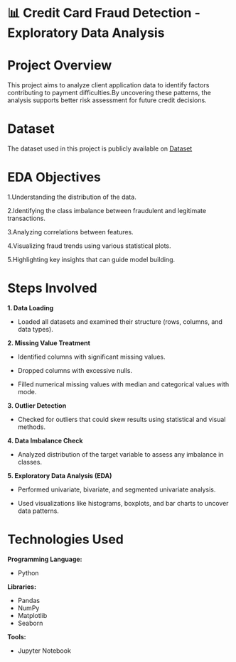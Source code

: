 # 📊 Credit Card Fraud Detection - Exploratory Data Analysis

# Project Overview

This project aims to analyze client application data to identify factors contributing to payment difficulties.By uncovering these patterns, the analysis supports better risk assessment for future credit decisions.

# Dataset

The dataset used in this project is publicly available on [Dataset](https://drive.google.com/drive/folders/1TSn_S3C7CzMVZ67F9wiW5EUz-lwMkmO0)

# EDA Objectives

1.Understanding the distribution of the data.

2.Identifying the class imbalance between fraudulent and legitimate transactions.

3.Analyzing correlations between features.

4.Visualizing fraud trends using various statistical plots.

5.Highlighting key insights that can guide model building.

# Steps Involved

 **1. Data Loading**

* Loaded all datasets and examined their structure (rows, columns, and data types).

**2. Missing Value Treatment**

* Identified columns with significant missing values.

* Dropped columns with excessive nulls.

* Filled numerical missing values with median and categorical values with mode.

**3. Outlier Detection**

* Checked for outliers that could skew results using statistical and visual methods.

**4. Data Imbalance Check**

* Analyzed distribution of the target variable to assess any imbalance in classes.

**5. Exploratory Data Analysis (EDA)**

* Performed univariate, bivariate, and segmented univariate analysis.

* Used visualizations like histograms, boxplots, and bar charts to uncover data patterns.

# Technologies Used


 **Programming Language:**
  * Python


 **Libraries:**
* Pandas
* NumPy
* Matplotlib
* Seaborn


**Tools:**
* Jupyter Notebook
